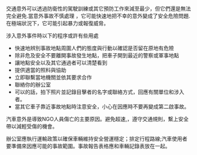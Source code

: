 [Title]: # (事故)
[Difficulty]: # (初學者)
[Order]: # (5)

交通意外可以透過防衛性的駕駛訓練或其它預防工作來減至最少，但它們還是無法完全避免.當意外事故不慎處理 ，它可能快速地把不幸的意外變成了安全危險問題.在極端狀況下，它可能引起暴力或報復威脅。

涉入意外事件時以下的程序或許有些用處
* 快速地辨別事故地點周圍人們的態度與行動以確認是否留在原地有危險
* 除非危及安全不要離開事故發生地點，把車子開到最近的警察或軍事地點
* 讓地點安全以及其它通過者可以清楚看到
* 提供適當的照料與協助
* 立即聯繫當地機關並依其要求合作
* 聯絡你的辦公室
* 可以的話，拍下照片並記錄目擊者的名字或聯絡方式，回應有關單位和涉入者。
* 當其它車子靠近事故地點時注意安全，小心在因應時不要再變成第二啟事故。

汽車意外是導致NGO人員傷亡的主要原因。避免超速,，遵守交通規則，繫上安全帶以減輕受傷的機會。

辦公室應執行運輸政策以確保車輛維持安全營運穩定；排定行程路線;汽車使用者要準備來因應可能的事故範圍。事故報告表格應和車輛記錄表放在一起。